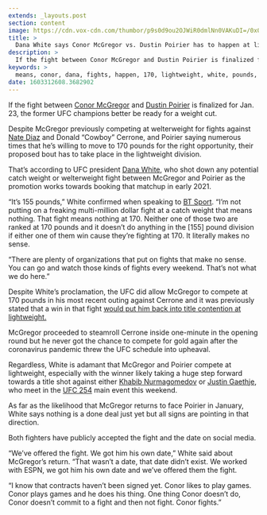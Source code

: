```yaml
--- 
extends: _layouts.post 
section: content 
image: https://cdn.vox-cdn.com/thumbor/p9s0d9ou2OJWiR0dmlNn0VAKuDI=/0x0:1920x1005/fit-in/1200x630/cdn.vox-cdn.com/assets/5063890/101_Poirier_and_McGregor.jpg 
title: > 
  Dana White says Conor McGregor vs. Dustin Poirier has to happen at lightweight: ‘That fight means nothing at 170’ 
description: > 
  If the fight between Conor McGregor and Dustin Poirier is finalized for Jan. 23, the former UFC champions better be ready for a weight cut.“It’s 155 pounds,” White confirmed when speaking to BT Sport.Neither one of those two are ranked at 170 pounds and it doesn’t do anything in the [155] pound division if either one of them win cause they’re fighting at 170.One thing Conor doesn’t do, Conor doesn’t commit to a fight and then not fight.Conor fights.” 
keywords: > 
  means, conor, dana, fights, happen, 170, lightweight, white, pounds, vs, dustin, date, ufc, mcgregor, fight, poirier 
date: 1603312608.3682902 
--- 
```

<div><p id="9dpc1o">If the fight between <a href="https://www.mmafighting.com/fighter/1859/conor-mcgregor">Conor McGregor</a> and <a href="https://www.mmafighting.com/fighter/233/dustin-poirier">Dustin Poirier</a> is finalized for Jan. 23, the former UFC champions better be ready for a weight cut.</p>
<p id="pTkxKm">Despite McGregor previously competing at welterweight for fights against <a href="https://www.mmafighting.com/fighter/365/nate-diaz">Nate Diaz</a> and Donald &#8220;Cowboy&#8221; Cerrone, and Poirier saying numerous times that he&#8217;s willing to move to 170 pounds for the right opportunity, their proposed bout has to take place in the lightweight division.</p>
<p id="XAd5zG">That&#8217;s according to UFC president <a href="https://www.mmafighting.com/fighter/2230/dana-white">Dana White</a>, who shot down any potential catch weight or welterweight fight between McGregor and Poirier as the promotion works towards booking that matchup in early 2021.</p>
<p id="O30WnN">&#8220;It&#8217;s 155 pounds,&#8221; White confirmed when speaking to <a href="https://twitter.com/btsportufc/status/1318839944786415621">BT Sport</a>. &#8220;I&#8217;m not putting on a freaking multi-million dollar fight at a catch weight that means nothing. That fight means nothing at 170. Neither one of those two are ranked at 170 pounds and it doesn&#8217;t do anything in the [155] pound division if either one of them win cause they&#8217;re fighting at 170. It literally makes no sense.</p>
<p id="X7HCK2">&#8220;There are plenty of organizations that put on fights that make no sense. You can go and watch those kinds of fights every weekend. That&#8217;s not what we do here.&#8221;</p>
<p id="6LGFjq">Despite White&#8217;s proclamation, the UFC did allow McGregor to compete at 170 pounds in his most recent outing against Cerrone and it was previously stated that a win in that fight <a href="https://www.mmafighting.com/2020/1/16/21069755/dana-white-if-conor-mcgregor-wins-at-ufc-246-he-will-get-that-shot-title-against-khabib-nurmagomedov">would put him back into title contention at lightweight.</a></p>
<p id="69Xi2O">McGregor proceeded to steamroll Cerrone inside one-minute in the opening round but he never got the chance to compete for gold again after the coronavirus pandemic threw the UFC schedule into upheaval.</p>
<p id="RPFoaD">Regardless, White is adamant that McGregor and Poirier compete at lightweight, especially with the winner likely taking a huge step forward towards a title shot against either <a href="https://www.mmafighting.com/fighter/1480/khabib-nurmagomedov">Khabib Nurmagomedov</a> or <a href="https://www.mmafighting.com/fighter/1526/justin-gaethje">Justin Gaethje</a>, who meet in the <a href="https://www.mmafighting.com/fight-card/1140/ufc-254">UFC 254</a> main event this weekend.</p>
<p id="WEQRcv">As far as the likelihood that McGregor returns to face Poirier in January, White says nothing is a done deal just yet but all signs are pointing in that direction.</p>
<p id="1DeCC1">Both fighters have publicly accepted the fight and the date on social media.</p>
<p id="3au3XT">&#8220;We&#8217;ve offered the fight. We got him his own date,&#8221; White said about McGregor&#8217;s return. &#8220;That wasn&#8217;t a date, that date didn&#8217;t exist. We worked with ESPN, we got him his own date and we&#8217;ve offered them the fight.</p>
<p id="OYLhzB">&#8220;I know that contracts haven&#8217;t been signed yet. Conor likes to play games. Conor plays games and he does his thing. One thing Conor doesn&#8217;t do, Conor doesn&#8217;t commit to a fight and then not fight. Conor fights.&#8221;</p>
<p id="wobMVr"></p>
  
</div>